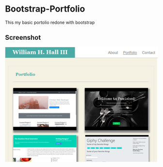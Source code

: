 # Bootstrap-Portfolio
This my basic portolio redone with bootstrap

## Screenshot

<img src="assets/images/port.png">